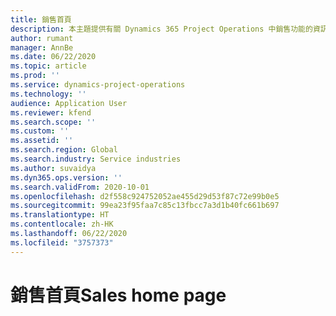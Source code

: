 ```yaml
---
title: 銷售首頁
description: 本主題提供有關 Dynamics 365 Project Operations 中銷售功能的資訊。
author: rumant
manager: AnnBe
ms.date: 06/22/2020
ms.topic: article
ms.prod: ''
ms.service: dynamics-project-operations
ms.technology: ''
audience: Application User
ms.reviewer: kfend
ms.search.scope: ''
ms.custom: ''
ms.assetid: ''
ms.search.region: Global
ms.search.industry: Service industries
ms.author: suvaidya
ms.dyn365.ops.version: ''
ms.search.validFrom: 2020-10-01
ms.openlocfilehash: d2f558c924752052ae455d29d53f87c72e99b0e5
ms.sourcegitcommit: 99ea23f95faa7c85c13fbcc7a3d1b40fc661b697
ms.translationtype: HT
ms.contentlocale: zh-HK
ms.lasthandoff: 06/22/2020
ms.locfileid: "3757373"
---
```

# <a name="sales-home-page"></a><span data-ttu-id="51781-103">銷售首頁</span><span class="sxs-lookup"><span data-stu-id="51781-103">Sales home page</span></span>
